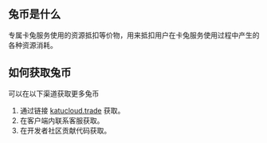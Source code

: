 ## 兔币是什么

专属卡兔服务使用的资源抵扣等价物，用来抵扣用户在卡兔服务使用过程中产生的各种资源消耗。

## 如何获取兔币

可以在以下渠道获取更多兔币

1. 通过链接 [katucloud.trade](https://katucloud.trade/) 获取。
2. 在客户端内联系客服获取。
3. 在开发者社区贡献代码获取。

